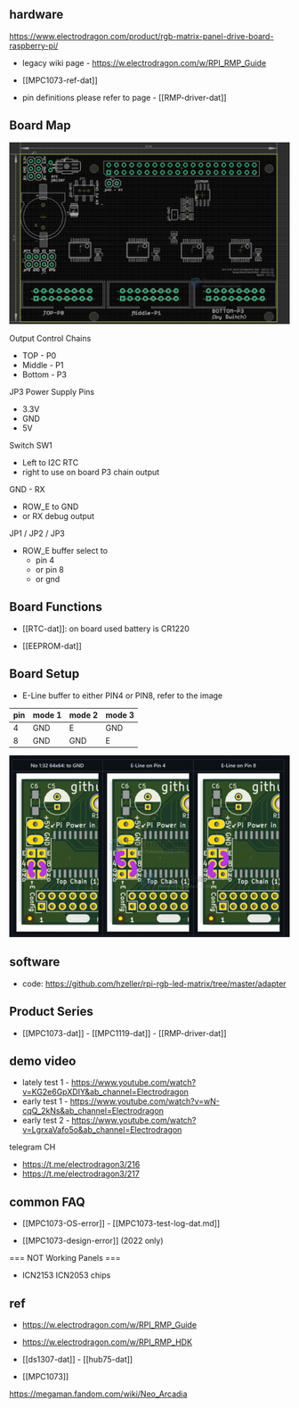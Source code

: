 
## hardware

https://www.electrodragon.com/product/rgb-matrix-panel-drive-board-raspberry-pi/

- legacy wiki page - https://w.electrodragon.com/w/RPI_RMP_Guide


- [[MPC1073-ref-dat]]

- pin definitions please refer to page - [[RMP-driver-dat]]

## Board Map 

![](2023-11-06-17-41-05.png)

Output Control Chains 
- TOP - P0
- Middle - P1
- Bottom - P3

JP3 Power Supply Pins 
- 3.3V
- GND
- 5V

Switch SW1 
- Left to I2C RTC 
- right to use on board P3 chain output 

GND - RX
- ROW_E to GND
- or RX debug output 

JP1 / JP2 / JP3 
- ROW_E buffer select to 
  - pin 4 
  - or pin 8 
  - or gnd 



## Board Functions 

- [[RTC-dat]]: on board used battery is CR1220


- [[EEPROM-dat]]

## Board Setup 

* E-Line buffer to either PIN4 or PIN8, refer to the image

| pin | mode 1 | mode 2 | mode 3 |
| --- | ------ | ------ | ------ |
| 4   | GND    | E      | GND    |
| 8   | GND    | GND    | E      |


![](2024-11-07-17-27-56.png)


## software 

- code: https://github.com/hzeller/rpi-rgb-led-matrix/tree/master/adapter




## Product Series 

- [[MPC1073-dat]] - [[MPC1119-dat]] - [[RMP-driver-dat]]



## demo video 

- lately test 1 - https://www.youtube.com/watch?v=KG2e6GpXDIY&ab_channel=Electrodragon
- early test 1 - https://www.youtube.com/watch?v=wN-cqQ_2kNs&ab_channel=Electrodragon
- early test 2 - https://www.youtube.com/watch?v=LgrxaVafo5o&ab_channel=Electrodragon

telegram CH 
- https://t.me/electrodragon3/216
- https://t.me/electrodragon3/217


## common FAQ 

- [[MPC1073-OS-error]] - [[MPC1073-test-log-dat.md]]

- [[MPC1073-design-error]] (2022 only)

=== NOT Working Panels ===
* ICN2153 ICN2053 chips
## ref 

- https://w.electrodragon.com/w/RPI_RMP_Guide
- https://w.electrodragon.com/w/RPI_RMP_HDK

- [[ds1307-dat]] - [[hub75-dat]]



- [[MPC1073]]


https://megaman.fandom.com/wiki/Neo_Arcadia